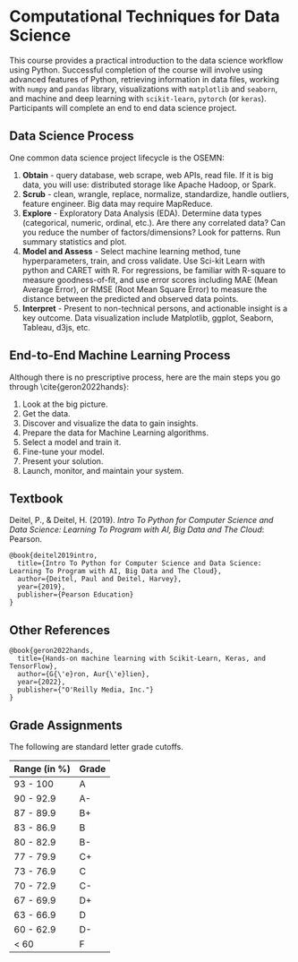 # Computational Techniques for Data Science

This course provides a practical introduction to the data science workflow using Python. Successful completion of the course will involve using advanced features of Python, retrieving information in data files, working with `numpy` and `pandas` library, visualizations with `matplotlib` and `seaborn`, and machine and deep learning with `scikit-learn`, `pytorch` (or `keras`).   Participants will complete an end to end data science project.  


## Data Science Process

One common data science project lifecycle is the OSEMN:

1. **Obtain** - query database, web scrape, web APIs, read file.  If it is big data, you will use: distributed storage like Apache Hadoop, or Spark. 
2. **Scrub** - clean, wrangle, replace, normalize, standardize, handle outliers, feature engineer. Big data may require MapReduce.
3. **Explore** - Exploratory Data Analysis (EDA).  Determine data types (categorical, numeric, ordinal, etc.).  Are there any correlated data?  Can you reduce the number of factors/dimensions?  Look for patterns.  Run summary statistics and plot.  
4. **Model and Assess** - Select machine learning method, tune hyperparameters, train, and cross validate.  Use Sci-kit Learn with python and CARET with R.  For regressions, be familiar with R-square to measure goodness-of-fit, and use error scores including MAE (Mean Average Error), or RMSE (Root Mean Square Error) to measure the distance between the predicted and observed data points.
5. **Interpret** - Present to non-technical persons, and actionable insight is a key outcome.  Data visualization include Matplotlib, ggplot, Seaborn, Tableau, d3js, etc.  


## End-to-End Machine Learning Process

Although there is no prescriptive process, here are the main steps you go through \cite{geron2022hands}:

1. Look at the big picture.
2. Get the data.
3. Discover and visualize the data to gain insights.
4. Prepare the data for Machine Learning algorithms.
5. Select a model and train it.
6. Fine-tune your model.
7. Present your solution.
8. Launch, monitor, and maintain your system.


## Textbook

Deitel, P., & Deitel, H. (2019). _Intro To Python for Computer Science and Data Science: Learning To Program with AI, Big Data and The Cloud_: Pearson.


```
@book{deitel2019intro,
  title={Intro To Python for Computer Science and Data Science: Learning To Program with AI, Big Data and The Cloud},
  author={Deitel, Paul and Deitel, Harvey},
  year={2019},
  publisher={Pearson Education}
}
```

## Other References
```
@book{geron2022hands,
  title={Hands-on machine learning with Scikit-Learn, Keras, and TensorFlow},
  author={G{\'e}ron, Aur{\'e}lien},
  year={2022},
  publisher={"O'Reilly Media, Inc."}
}
```

## Grade Assignments

The following are standard letter grade cutoffs.


| Range (in %)                   | Grade |
|--------------------------------|--------|
| 93 - 100                       |   A    |
| 90 - 92.9                      |   A-   |
| 87 - 89.9                      |   B+   |
| 83 - 86.9                      |   B    |
| 80 - 82.9                      |   B-   |
| 77 - 79.9                      |   C+   |
| 73 - 76.9                      |   C    |
| 70 - 72.9                      |   C-   |
| 67 - 69.9                      |   D+   |
| 63 - 66.9                      |   D    |
| 60 - 62.9                      |   D-   |
| < 60                           |   F    |


